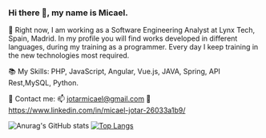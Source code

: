 ### Hi there 👋, my name is Micael.

🔭 Right now, I am working as a Software Engineering Analyst at Lynx Tech, Spain, Madrid.
In my profile you will find works developed in different languages, during my training as a programmer.
Every day I keep training in the new technologies most required.

📚 My Skills: 
            PHP, JavaScript, 
            Angular, Vue.js, JAVA, 
            Spring, API Rest,MySQL, 
            Python.

💬 Contact me: 
                📫 jotarmicael@gmail.com
                🔗 https://www.linkedin.com/in/micael-jotar-26033a1b9/


![Anurag's GitHub stats](https://github-readme-stats.vercel.app/api?username=jotarMicael&show_icons=true&theme=radical&count_private=true)     [![Top Langs](https://github-readme-stats.vercel.app/api/top-langs/?username=jotarMicael&layout=compact)](https://github.com/anuraghazra/github-readme-stats)


<!--
**jotarMicael/jotarMicael** is a ✨ _special_ ✨ repository because its `README.md` (this file) appears on your GitHub profile.

Here are some ideas to get you started:
- 🔭 I’m currently working on ...
- 🌱 I’m currently learning ...
- 👯 I’m looking to collaborate on ...
- 🤔 I’m looking for help with ...
- 💬 Ask me about ...
- 📫 How to reach me: ...
- 😄 Pronouns: ...
- ⚡ Fun fact: ...
-->
